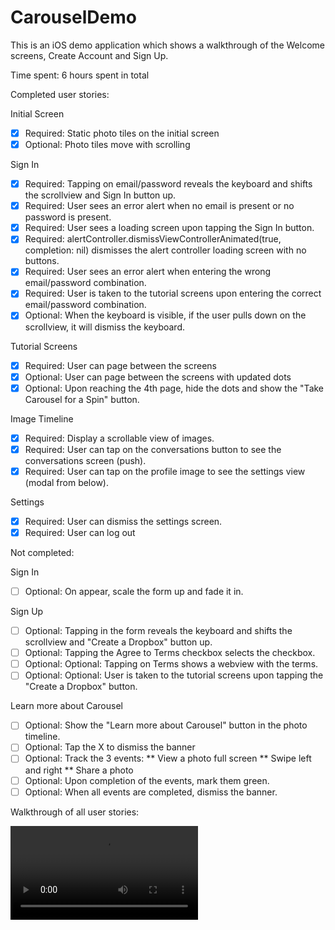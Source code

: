 # CarouselDemo

This is an iOS demo application which shows a walkthrough of the Welcome screens, Create Account and Sign Up.

Time spent: 6 hours spent in total

Completed user stories:

Initial Screen
* [x] Required: Static photo tiles on the initial screen
* [x] Optional: Photo tiles move with scrolling

Sign In
* [x] Required: Tapping on email/password reveals the keyboard and shifts the scrollview and Sign In button up.
* [x] Required: User sees an error alert when no email is present or no password is present.
* [x] Required: User sees a loading screen upon tapping the Sign In button.
* [x] Required: alertController.dismissViewControllerAnimated(true, completion: nil) dismisses the alert controller loading screen with no buttons.
* [x] Required: User sees an error alert when entering the wrong email/password combination.
* [x] Required: User is taken to the tutorial screens upon entering the correct email/password combination.
* [x] Optional: When the keyboard is visible, if the user pulls down on the scrollview, it will dismiss the keyboard.

Tutorial Screens
* [x] Required: User can page between the screens
* [x] Optional: User can page between the screens with updated dots
* [x] Optional: Upon reaching the 4th page, hide the dots and show the "Take Carousel for a Spin" button.

Image Timeline
* [x] Required: Display a scrollable view of images.
* [x] Required: User can tap on the conversations button to see the conversations screen (push).
* [x] Required: User can tap on the profile image to see the settings view (modal from below).

Settings
* [x] Required: User can dismiss the settings screen.
* [x] Required: User can log out

Not completed:

Sign In
* [ ] Optional: On appear, scale the form up and fade it in.

Sign Up
* [ ] Optional: Tapping in the form reveals the keyboard and shifts the scrollview and "Create a Dropbox" button up.
* [ ] Optional: Tapping the Agree to Terms checkbox selects the checkbox.
* [ ] Optional: Optional: Tapping on Terms shows a webview with the terms.
* [ ] Optional: Optional: User is taken to the tutorial screens upon tapping the "Create a Dropbox" button.

Learn more about Carousel
* [ ] Optional: Show the "Learn more about Carousel" button in the photo timeline.
* [ ] Optional: Tap the X to dismiss the banner
* [ ] Optional: Track the 3 events:
** View a photo full screen
** Swipe left and right
** Share a photo
* [ ] Optional: Upon completion of the events, mark them green.
* [ ] Optional: When all events are completed, dismiss the banner.

Walkthrough of all user stories:

![Video Walkthrough](CarouselDemo.mov)


